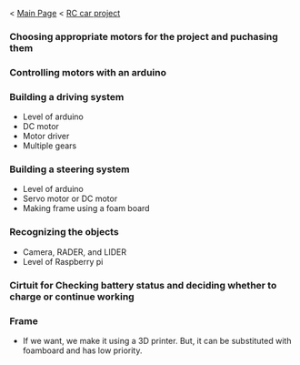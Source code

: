 < [Main Page](https://enginebeast.github.io/) < [RC car project](https://enginebeast.github.io/RCcar/)

### Choosing appropriate motors for the project and puchasing them

### Controlling motors with an arduino

### Building a driving system  
- Level of arduino
- DC motor
- Motor driver
- Multiple gears

### Building a steering system  
- Level of arduino
- Servo motor or DC motor
- Making frame using a foam board

### Recognizing the objects
- Camera, RADER, and LIDER
- Level of Raspberry pi

### Cirtuit for Checking battery status and deciding whether to charge or continue working

### Frame
- If we want, we make it using a 3D printer. But, it can be substituted with foamboard and has low priority.
